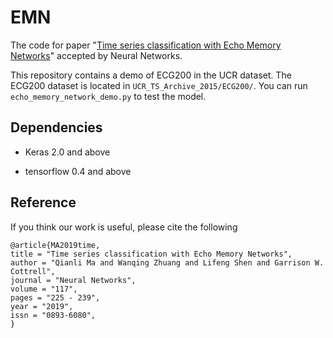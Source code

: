 # EMN
The code for paper "[Time series classification with Echo Memory Networks](https://www.sciencedirect.com/science/article/pii/S0893608019301406)" accepted by Neural Networks.

This repository contains a demo of ECG200 in the UCR dataset.  The ECG200 dataset is located in `UCR_TS_Archive_2015/ECG200/`. You can run `echo_memory_network_demo.py` to test the model.



## Dependencies

- Keras 2.0 and above

- tensorflow 0.4 and above

  

## Reference

If you think our work is useful, please cite the following

```
@article{MA2019time,
title = "Time series classification with Echo Memory Networks",
author = "Qianli Ma and Wanqing Zhuang and Lifeng Shen and Garrison W. Cottrell",
journal = "Neural Networks",
volume = "117",
pages = "225 - 239",
year = "2019",
issn = "0893-6080",
}
```

